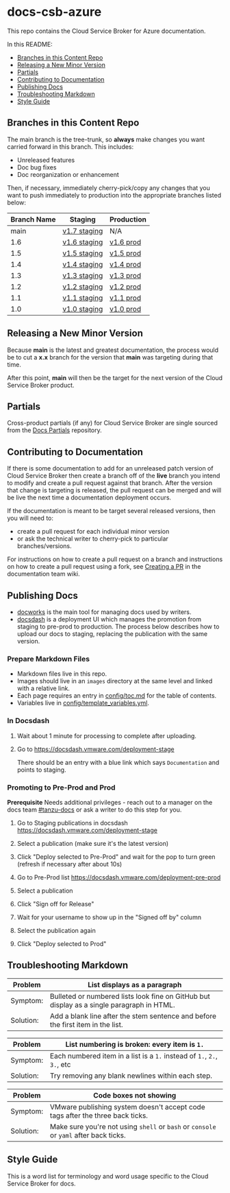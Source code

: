 # docs-csb-azure

This repo contains the Cloud Service Broker for Azure documentation.

In this README:

- [Branches in this Content Repo](#branches-in-this-content-repo)
- [Releasing a New Minor Version](#releasing-a-new-minor-version)
- [Partials](#partials)
- [Contributing to Documentation](#contributing-to-documentation)
- [Publishing Docs](#publishing-docs)
- [Troubleshooting Markdown](#troubleshooting-markdown)
- [Style Guide](#style-guide)

## Branches in this Content Repo

The main branch is the tree-trunk, so **always** make changes you want carried forward in this branch. This includes:

* Unreleased features
* Doc bug fixes
* Doc reorganization or enhancement

Then, if necessary, immediately cherry-pick/copy any changes that you want to push immediately to production into the appropriate branches listed below:

| Branch Name| Staging  | Production |
|------------| ---------|------------|
| main     | [v1.7 staging](https://docs-staging.vmware.com/en/draft/Tanzu-Cloud-Service-Broker-for-Azure/1.7/csb-azure/GUID-index.html) | N/A |
| 1.6     | [v1.6 staging](https://docs-staging.vmware.com/en/Tanzu-Cloud-Service-Broker-for-Azure/1.6/csb-azure/GUID-index.html) | [v1.6 prod](https://docs.vmware.com/en/Tanzu-Cloud-Service-Broker-for-Azure/1.6/csb-azure/GUID-index.html) |
| 1.5     | [v1.5 staging](https://docs-staging.vmware.com/en/Tanzu-Cloud-Service-Broker-for-Azure/1.5/csb-azure/GUID-index.html) | [v1.5 prod](https://docs.vmware.com/en/Tanzu-Cloud-Service-Broker-for-Azure/1.5/csb-azure/GUID-index.html) |
| 1.4        | [v1.4 staging](https://docs-staging.vmware.com/en/Tanzu-Cloud-Service-Broker-for-Azure/1.4/csb-azure/GUID-index.html) | [v1.4 prod](https://docs.vmware.com/en/Tanzu-Cloud-Service-Broker-for-Azure/1.4/csb-azure/GUID-index.html) |
| 1.3        | [v1.3 staging](https://docs-staging.vmware.com/en/Tanzu-Cloud-Service-Broker-for-Azure/1.3/csb-azure/GUID-index.html) | [v1.3 prod](https://docs.vmware.com/en/Tanzu-Cloud-Service-Broker-for-Azure/1.3/csb-azure/GUID-index.html) |
| 1.2        | [v1.2 staging](https://docs-staging.vmware.com/en/Tanzu-Cloud-Service-Broker-for-Azure/1.2/csb-azure/GUID-index.html) | [v1.2 prod](https://docs.vmware.com/en/Tanzu-Cloud-Service-Broker-for-Azure/1.2/csb-azure/GUID-index.html) |
| 1.1        | [v1.1 staging](https://docs-staging.vmware.com/en/Tanzu-Cloud-Service-Broker-for-Azure/1.1/csb-azure/GUID-index.html) | [v1.1 prod](https://docs.vmware.com/en/Tanzu-Cloud-Service-Broker-for-Azure/1.1/csb-azure/GUID-index.html) |
| 1.0        | [v1.0 staging](https://docs-staging.vmware.com/en/Tanzu-Cloud-Service-Broker-for-Azure/1.0/csb-azure/GUID-index.html) | [v1.0 prod](https://docs.vmware.com/en/Tanzu-Cloud-Service-Broker-for-Azure/1.0/csb-azure/GUID-index.html) |

## Releasing a New Minor Version

Because **main** is the latest and greatest documentation, the process would be to cut a **x.x** branch
for the version that **main** was targeting during that time.

After this point, **main** will then be the target for the next version of the Cloud Service Broker product.


## Partials

Cross-product partials (if any) for Cloud Service Broker are single sourced from the [Docs Partials](https://github.com/pivotal-cf/docs-partials) repository.


## Contributing to Documentation

If there is some documentation to add for an unreleased patch version of Cloud Service Broker then create a branch off of the **live** branch
you intend to modify and create a pull request against that branch.
After the version that change is targeting is released, the pull request can be merged and will be live
the next time a documentation deployment occurs.

If the documentation is meant to be target several released versions,
then you will need to:
+ create a pull request for each individual minor version
+ or ask the technical writer to cherry-pick to particular branches/versions.

For instructions on how to create a pull request on a branch and instructions on how to create a
pull request using a fork, see
[Creating a PR](https://docs-wiki.sc2-04-pcf1-apps.oc.vmware.com/wiki/external/create-pr.html)
in the documentation team wiki.


## Publishing Docs

- [docworks](https://docworks.vmware.com/) is the main tool for managing docs used by writers.
- [docsdash](https://docsdash.vmware.com/) is a deployment UI which manages the promotion from
staging to pre-prod to production. The process below describes how to upload our docs to staging,
replacing the publication with the same version.

### Prepare Markdown Files
- Markdown files live in this repo.
- Images should live in an `images` directory at the same level and linked with a relative link.
- Each page requires an entry in [config/toc.md](config/toc.md) for the table of contents.
- Variables live in [config/template_variables.yml](config/template_variables.yml).

### In Docsdash

1. Wait about 1 minute for processing to complete after uploading.
2. Go to https://docsdash.vmware.com/deployment-stage

   There should be an entry with a blue link which says `Documentation` and points to staging.

### Promoting to Pre-Prod and Prod

**Prerequisite** Needs additional privileges - reach out to a manager on the docs team [#tanzu-docs](https://vmware.slack.com/archives/C055V2M0H) or ask a writer to do this step for you.

1. Go to Staging publications in docsdash
  https://docsdash.vmware.com/deployment-stage

2. Select a publication (make sure it's the latest version)

3. Click "Deploy selected to Pre-Prod" and wait for the pop to turn green (refresh if necessary after about 10s)

4. Go to Pre-Prod list
  https://docsdash.vmware.com/deployment-pre-prod

5. Select a publication

6. Click "Sign off for Release"

7. Wait for your username to show up in the "Signed off by" column

8. Select the publication again

9. Click "Deploy selected to Prod"

## Troubleshooting Markdown

| Problem | List displays as a paragraph |
|---------|-----------|
| Symptom:| Bulleted or numbered lists look fine on GitHub but display as a single paragraph in HTML.|
| Solution: | Add a blank line after the stem sentence and before the first item in the list.|

| Problem | List numbering is broken: every item is `1.` |
|---------|-----------|
| Symptom:| Each numbered item in a list is a `1.` instead of `1.`, `2.`, `3.`, etc|
| Solution: | Try removing any blank newlines within each step.|

| Problem | Code boxes not showing |
|---------|-----------|
| Symptom:| VMware publishing system doesn't accept code tags after the three back ticks.|
| Solution: | Make sure you're not using `shell` or `bash` or `console` or `yaml` after back ticks.|

## Style Guide

This is a word list for terminology and word usage specific to the Cloud Service Broker for docs.

